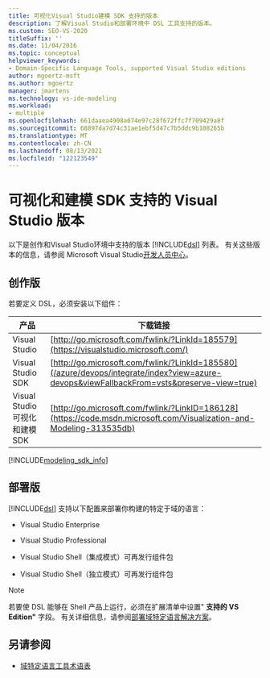 ```yaml
---
title: 可视化Visual Studio建模 SDK 支持的版本
description: 了解Visual Studio和部署环境中 DSL 工具支持的版本。
ms.custom: SEO-VS-2020
titleSuffix: ''
ms.date: 11/04/2016
ms.topic: conceptual
helpviewer_keywords:
- Domain-Specific Language Tools, supported Visual Studio editions
author: mgoertz-msft
ms.author: mgoertz
manager: jmartens
ms.technology: vs-ide-modeling
ms.workload:
- multiple
ms.openlocfilehash: 661daaea4908a674e97c28f672ffc7f709429a8f
ms.sourcegitcommit: 68897da7d74c31ae1ebf5d47c7b5ddc9b108265b
ms.translationtype: MT
ms.contentlocale: zh-CN
ms.lasthandoff: 08/13/2021
ms.locfileid: "122123549"
---
```

# <a name="supported-visual-studio-editions-for-visualization--modeling-sdk"></a>可视化和建模 SDK 支持的 Visual Studio 版本

以下是创作和Visual Studio环境中支持的版本 [!INCLUDE[dsl](../modeling/includes/dsl_md.md)] 列表。 有关这些版本的信息，请参阅 Microsoft Visual Studio[开发人员中心](https://visualstudio.microsoft.com/)。

## <a name="authoring-edition"></a>创作版

若要定义 DSL，必须安装以下组件：

|产品|下载链接|
|-|-|
|Visual Studio|[http://go.microsoft.com/fwlink/?LinkId=185579](https://visualstudio.microsoft.com/)|
|Visual Studio SDK|[http://go.microsoft.com/fwlink/?LinkId=185580](/azure/devops/integrate/index?view=azure-devops&viewFallbackFrom=vsts&preserve-view=true)|
|Visual Studio 可视化和建模 SDK|[http://go.microsoft.com/fwlink/?LinkID=186128](https://code.msdn.microsoft.com/Visualization-and-Modeling-313535db)|

[!INCLUDE[modeling_sdk_info](includes/modeling_sdk_info.md)]

## <a name="deployment-editions"></a>部署版

[!INCLUDE[dsl](../modeling/includes/dsl_md.md)] 支持以下配置来部署你构建的特定于域的语言：

- Visual Studio Enterprise

- Visual Studio Professional

- Visual Studio Shell（集成模式）可再发行组件包

- Visual Studio Shell（独立模式）可再发行组件包

> [!NOTE]
> 若要使 DSL 能够在 Shell 产品上运行，必须在扩展清单中设置" **支持的 VS Edition"** 字段。 有关详细信息，请参阅[部署域特定语言解决方案](msi-and-vsix-deployment-of-a-dsl.md)。

## <a name="see-also"></a>另请参阅

- [域特定语言工具术语表](/previous-versions/bb126564(v=vs.100))